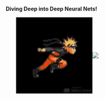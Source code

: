 **Diving Deep into Deep Neural Nets!**  

<div style="display: flex; justify-content: center; align-items: center;">
    <img src="https://github.com/ragitu5552/ragitu5552/blob/master/naruto-run-unscreen.gif" width="200">
    <img src="https://your-image-link.com/computer-guy.png" width="250">
</div>
